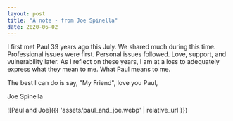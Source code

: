 ```yaml
---
layout: post
title: "A note - from Joe Spinella"
date: 2020-06-02
---
```


I first met Paul 39 years ago this July. We shared much during this time. Professional issues were first. Personal issues followed. Love, support, and vulnerability later. As I reflect on these years, I am at a loss to adequately express what they mean to me. What Paul means to me.

The best I can do is say, "My Friend", love you Paul,

Joe Spinella

![Paul and Joe]({{ 'assets/paul_and_joe.webp' | relative_url }})
